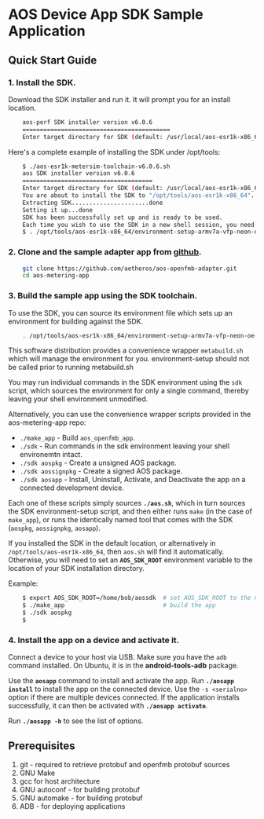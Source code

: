 # AOS Device App SDK Sample Application


## Quick Start Guide ##

### 1. Install the SDK.

Download the SDK installer and run it.  It will prompt you for an install location.

```sh
	aos-perf SDK installer version v6.0.6
	==========================================
	Enter target directory for SDK (default: /usr/local/aos-esr1k-x86_64):
```

Here's a complete example of installing the SDK under /opt/tools:

```sh
	$ ./aos-esr1k-metersim-toolchain-v6.0.6.sh
	aos SDK installer version v6.0.6
	=====================================
	Enter target directory for SDK (default: /usr/local/aos-esr1k-x86_64): /opt/tools/aos-esr1k-x86_64
	You are about to install the SDK to "/opt/tools/aos-esr1k-x86_64". Proceed[Y/n]? <Enter>
	Extracting SDK......................done
	Setting it up...done
	SDK has been successfully set up and is ready to be used.
	Each time you wish to use the SDK in a new shell session, you need to source the environment setup script e.g.
	$ . /opt/tools/aos-esr1k-x86_64/environment-setup-armv7a-vfp-neon-oe-linux-gnueabi
```

### 2. Clone and the sample adapter app from [github](https://github.com/aetheros/aos-openfmb-adapter.git).

```sh
	git clone https://github.com/aetheros/aos-openfmb-adapter.git
	cd aos-metering-app
```

### 3. Build the sample app using the SDK toolchain.

To use the SDK, you can source its environment file which sets up an environment for building against the SDK.

```sh
	. /opt/tools/aos-esr1k-x86_64/environment-setup-armv7a-vfp-neon-oe-linux-gnueabi
```

This software distribution provides a convenience wrapper `metabuild.sh` which will manage the environment for you.
environment-setup should not be called prior to running metabuild.sh

You may run individual commands in the SDK environment using the `sdk` script, which sources the environment for
only a single command, thereby leaving your shell environment unmodified.

Alternatively, you can use the convenience wrapper scripts provided in the aos-metering-app repo:

- `./make_app` - Build `aos_openfmb_app`.
- `./sdk` - Run commands in the sdk environment leaving your shell environemtn intact.
- `./sdk aospkg` - Create a unsigned AOS package.
- `./sdk aossignpkg` - Create a signed AOS package.
- `./sdk aosapp` - Install, Uninstall, Activate, and Deactivate the app on a connected development device.

Each one of these scripts simply sources **`./aos.sh`**, which in turn sources the SDK environment-setup script, and then either runs `make`
(in the case of `make_app`), or runs the identically named tool that comes with the SDK (`aospkg`, `aossignpkg`, `aosapp`).

If you installed the SDK in the default location, or alternatively in `/opt/tools/aos-esr1k-x86_64`, then `aos.sh`
will find it automatically.  Otherwise, you will need to set an **`AOS_SDK_ROOT`** environment variable to the location of
your SDK installation directory.

Example:
```sh
    $ export AOS_SDK_ROOT=/home/bob/aossdk  # set AOS_SDK_ROOT to the non-standard location where you installed the sdk
    $ ./make_app                            # build the app
    $ ./sdk aospkg
    $
```

### 4. Install the app on a device and activate it.

Connect a device to your host via USB.  Make sure you have the `adb` command installed.  On Ubuntu, it is in the **android-tools-adb** package.

Use the **`aosapp`** command to install and activate the app.  Run **`./aosapp install`** to install the app on the connected device.  Use the `-s <serialno>` option if there are multiple devices connected. If the application installs successfully, it can then be activated with **`./aosapp activate`**.

Run **`./aosapp -h`** to see the list of options.

## Prerequisites ##

1. git - required to retrieve protobuf and openfmb protobuf sources
2. GNU Make
3. gcc for host architecture
4. GNU autoconf - for building protobuf
5. GNU automake - for building protobuf
6. ADB - for deploying applications
